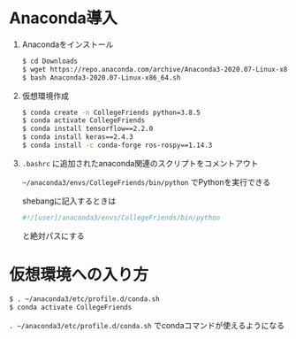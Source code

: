 # Anaconda導入

1. Anacondaをインストール

    ```bash
    $ cd Downloads
    $ wget https://repo.anaconda.com/archive/Anaconda3-2020.07-Linux-x86_64.sh
    $ bash Anaconda3-2020.07-Linux-x86_64.sh
    ```

1. 仮想環境作成

    ```bash
    $ conda create -n CollegeFriends python=3.8.5
    $ conda activate CollegeFriends
    $ conda install tensorflow==2.2.0
    $ conda install keras==2.4.3
    $ conda install -c conda-forge ros-rospy==1.14.3
    ```

1. `.bashrc` に追加されたanaconda関連のスクリプトをコメントアウト

    `~/anaconda3/envs/CollegeFriends/bin/python` でPythonを実行できる

    shebangに記入するときは
    ```bash
    #!/[user]/anaconda3/envs/CollegeFriends/bin/python
    ```
    と絶対パスにする



# 仮想環境への入り方

```bash
$ . ~/anaconda3/etc/profile.d/conda.sh
$ conda activate CollegeFriends
```

`. ~/anaconda3/etc/profile.d/conda.sh` でcondaコマンドが使えるようになる